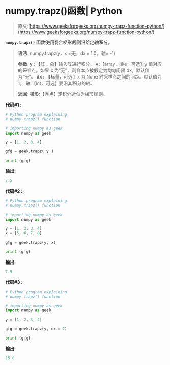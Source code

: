 # numpy.trapz()函数| Python

> 原文:[https://www.geeksforgeeks.org/numpy-trapz-function-python/](https://www.geeksforgeeks.org/numpy-trapz-function-python/)

**`numpy.trapz()`** 函数使用复合梯形规则沿给定轴积分。

> **语法:** numpy.trapz(y，x =无，dx = 1.0，轴= -1)
> 
> **参数:**
> **y :** 【阵 _ 象】输入阵进行积分。
> **x:**【array _ like，可选】y 值对应的采样点。如果 x 为“无”，则样本点被假定为均匀间隔 dx。默认值为“无”。
> **dx :** 【标量，可选】x 为 None 时采样点之间的间距。默认值为 1。
> **轴:**【int，可选】要沿其积分的轴。
> 
> **返回:**
> **梯形:**【浮点】定积分近似为梯形规则。

**代码#1 :**

```py
# Python program explaining
# numpy.trapz() function

# importing numpy as geek  
import numpy as geek

y = [1, 2, 3, 4]

gfg = geek.trapz( y )

print (gfg)
```

**输出:**

```py
7.5

```

**代码#2 :**

```py
# Python program explaining
# numpy.trapz() function

# importing numpy as geek  
import numpy as geek

y = [1, 2, 3, 4]
x = [5, 6, 7, 8]

gfg = geek.trapz(y, x)

print (gfg)
```

**输出:**

```py
7.5

```

**代码#3 :**

```py
# Python program explaining
# numpy.trapz() function

# importing numpy as geek  
import numpy as geek

y = [1, 2, 3, 4]

gfg = geek.trapz(y, dx = 2)

print (gfg)
```

**输出:**

```py
15.0

```